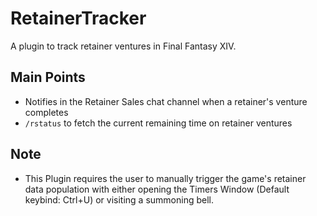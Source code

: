 # RetainerTracker

A plugin to track retainer ventures in Final Fantasy XIV.

## Main Points

* Notifies in the Retainer Sales chat channel when a retainer's venture completes
* `/rstatus` to fetch the current remaining time on retainer ventures

## Note

* This Plugin requires the user to manually trigger the game's retainer data population with either opening the Timers Window (Default keybind: Ctrl+U) or visiting a summoning bell.